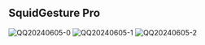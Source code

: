 ## SquidGesture Pro

![QQ20240605-0](https://github.com/lclrc/lclrc.github.io/assets/23278764/e072ba29-e5d1-4cbd-a2d0-e5f5288ac173)
![QQ20240605-1](https://github.com/lclrc/lclrc.github.io/assets/23278764/bfcb79e1-e00b-402a-94b3-a6409c6b3dcc)
![QQ20240605-2](https://github.com/lclrc/lclrc.github.io/assets/23278764/27d7aae4-a400-49ba-94c6-922fcfce473b)
